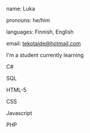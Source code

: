 name: Luka

pronouns: he/him

languages: Finnish, English

email: tekotaide@hotmail.com


I'm a student currently learning 

C# 

SQL

HTML-5

CSS

Javascript

PHP



<!--
**lukanja/lukanja** is a ✨ _special_ ✨ repository because its `README.md` (this file) appears on your GitHub profile.

Here are some ideas to get you started:

- 🔭 I’m currently working on ...
- 🌱 I’m currently learning ...
- 👯 I’m looking to collaborate on ...
- 🤔 I’m looking for help with ...
- 💬 Ask me about ...
- 📫 How to reach me: ...
- 😄 Pronouns: ...
- ⚡ Fun fact: ...
-->

